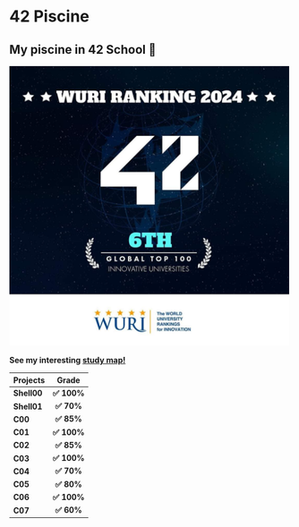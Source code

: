 # 42 Piscine

## My piscine in 42 School 👋

<img src="./dcs/42_rank.jpg" width=500>

**See my interesting [study map!](https://faleite.github.io/42piscine)**

Projects | Grade |
---------|:-----:|
**Shell00** | **:white_check_mark: 100%** 
**Shell01** | **:white_check_mark: 70%** 
**C00** | **:white_check_mark: 85%** 
**C01** | **:white_check_mark: 100%** 
**C02** | **:white_check_mark: 85%** 
**C03** | **:white_check_mark: 100%** 
**C04** | **:white_check_mark: 70%** 
**C05** | **:white_check_mark: 80%** 
**C06** | **:white_check_mark: 100%** 
**C07** | **:white_check_mark: 60%** 